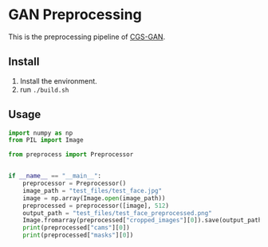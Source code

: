 # GAN Preprocessing

This is the preprocessing pipeline of [CGS-GAN](https://github.com/fraunhoferhhi/cgs-gan).

## Install

1. Install the environment.
2. run `./build.sh` 

## Usage

```python
import numpy as np
from PIL import Image

from preprocess import Preprocessor


if __name__ == "__main__":
    preprocessor = Preprocessor()
    image_path = "test_files/test_face.jpg"
    image = np.array(Image.open(image_path))
    preprocessed = preprocessor([image], 512)
    output_path = "test_files/test_face_preprocessed.png"
    Image.fromarray(preprocessed["cropped_images"][0]).save(output_path)
    print(preprocessed["cams"][0])
    print(preprocessed["masks"][0])
```
